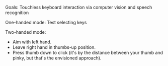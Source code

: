 Goals: Touchless keyboard interaction via computer vision and speech recognition

One-handed mode: Test selecting keys

Two-handed mode: 
- Aim with left hand.
- Leave right hand in thumbs-up position.
- Press thumb down to click (it's by the distance between your thumb and pinky, but that's the envisioned approach).